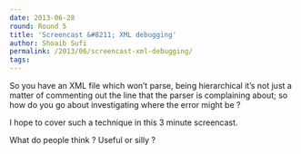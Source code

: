 ```yaml
---
date: 2013-06-28
round: Round 5
title: 'Screencast &#8211; XML debugging'
author: Shoaib Sufi
permalink: /2013/06/screencast-xml-debugging/
tags:
---
```

So you have an XML file which won&#8217;t parse, being hierarchical it&#8217;s not just a matter of commenting out the line that the parser is complaining about; so how do you go about investigating where the error might be ?

I hope to cover such a technique in this 3 minute screencast.

What do people think ? Useful or silly ?
